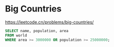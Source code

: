 # Big Countries

<https://leetcode.cn/problems/big-countries/>

```sql
SELECT name, population, area
FROM world
WHERE area >= 3000000 OR population >= 25000000;  
```
